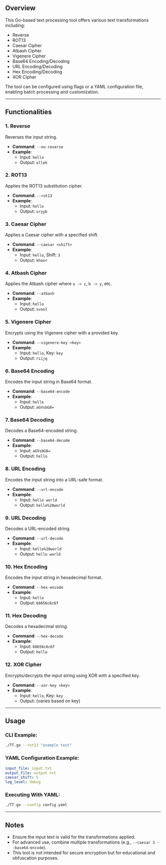 ## Overview
This Go-based text processing tool offers various text transformations including:
- Reverse
- ROT13
- Caesar Cipher
- Atbash Cipher
- Vigenere Cipher
- Base64 Encoding/Decoding
- URL Encoding/Decoding
- Hex Encoding/Decoding
- XOR Cipher

The tool can be configured using flags or a YAML configuration file, enabling batch processing and customization.

---

## Functionalities

### 1. **Reverse**
Reverses the input string.
- **Command**: `--no-reverse`
- **Example**:
  - Input: `hello`
  - Output: `olleh`

### 2. **ROT13**
Applies the ROT13 substitution cipher.
- **Command**: `--rot13`
- **Example**:
  - Input: `hello`
  - Output: `uryyb`

### 3. **Caesar Cipher**
Applies a Caesar cipher with a specified shift.
- **Command**: `--caesar <shift>`
- **Example**:
  - Input: `hello`, Shift: `3`
  - Output: `khoor`

### 4. **Atbash Cipher**
Applies the Atbash cipher where `a -> z`, `b -> y`, etc.
- **Command**: `--atbash`
- **Example**:
  - Input: `hello`
  - Output: `svool`

### 5. **Vigenere Cipher**
Encrypts using the Vigenere cipher with a provided key.
- **Command**: `--vigenere-key <key>`
- **Example**:
  - Input: `hello`, Key: `key`
  - Output: `riijq`

### 6. **Base64 Encoding**
Encodes the input string in Base64 format.
- **Command**: `--base64-encode`
- **Example**:
  - Input: `hello`
  - Output: `aGVsbG8=`

### 7. **Base64 Decoding**
Decodes a Base64-encoded string.
- **Command**: `--base64-decode`
- **Example**:
  - Input: `aGVsbG8=`
  - Output: `hello`

### 8. **URL Encoding**
Encodes the input string into a URL-safe format.
- **Command**: `--url-encode`
- **Example**:
  - Input: `hello world`
  - Output: `hello%20world`

### 9. **URL Decoding**
Decodes a URL-encoded string.
- **Command**: `--url-decode`
- **Example**:
  - Input: `hello%20world`
  - Output: `hello world`

### 10. **Hex Encoding**
Encodes the input string in hexadecimal format.
- **Command**: `--hex-encode`
- **Example**:
  - Input: `hello`
  - Output: `68656c6c6f`

### 11. **Hex Decoding**
Decodes a hexadecimal string.
- **Command**: `--hex-decode`
- **Example**:
  - Input: `68656c6c6f`
  - Output: `hello`

### 12. **XOR Cipher**
Encrypts/decrypts the input string using XOR with a specified key.
- **Command**: `--xor-key <key>`
- **Example**:
  - Input: `hello`, Key: `key`
  - Output: (varies based on key)

---

## Usage

### CLI Example:
```sh
./TT.go --rot13 "example text"
```

### YAML Configuration Example:
```yaml
input_file: input.txt
output_file: output.txt
caesar_shift: 5
log_level: debug
```

### Executing With YAML:
```sh
./TT.go --config config.yaml
```

---

## Notes
- Ensure the input text is valid for the transformations applied.
- For advanced use, combine multiple transformations (e.g., `--caesar 3 --base64-encode`).
- This tool is not intended for secure encryption but for educational and obfuscation purposes.

